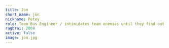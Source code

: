 ```yaml
---
title: Jon
short_name: jon
nickname: Petey
role: Team Bus Engineer / intimidates team enemies until they find out how nice he is.
ragbrai: 2008
active: false
image: jon.jpg
---
```

